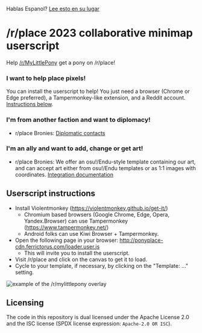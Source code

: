 Hablas Espanol? [Lee esto en su lugar](README.es.md)

# /r/place 2023 collaborative minimap userscript
Help [/r/MyLittlePony](https://reddit.com/r/mylittlepony) get a pony on /r/place!

### I want to help place pixels!

You can install the userscript to help! You just need a browser (Chrome or Edge preferred), a Tampermonkey-like extension, and a Reddit account. [Instructions below](README.md#userscript-instructions).

### I'm from another faction and want to diplomacy!

* r/place Bronies: [Diplomatic contacts](templates/mlp/integration.md#diplomatic-contacts)

### I'm an ally and want to add, change or get art!

* r/place Bronies: We offer an osu!/Endu-style template containing our art, and can accept art either from osu!/Endu templates or as 1:1 images with coordinates. [Integration documentation](templates/mlp/integration.md)

## Userscript instructions

* Install Violentmonkey (https://violentmonkey.github.io/get-it/)
  * Chromium based browsers (Google Chrome, Edge, Opera, Yandex.Browser) can use Tampermonkey (https://www.tampermonkey.net/)
  * Android folks can use Kiwi Browser + Tampermonkey.
* Open the following page in your browser: <http://ponyplace-cdn.ferrictorus.com/loader.user.js>
  * This will invite you to install the userscript.
* Visit /r/place and click on the canvas to get it to load.
* Cycle to your template, if necessary, by clicking on the "Template: ..." setting.

![example of the /r/mylittlepony overlay](./screenshot.png)

## Licensing

The code in this repository is dual licensed under the Apache License 2.0 and the ISC license (SPDX license expression: `Apache-2.0 OR ISC`).
